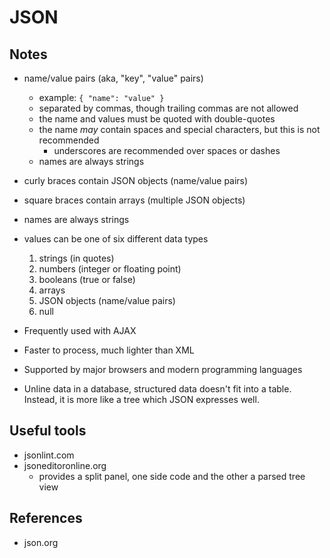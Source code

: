 # JSON

## Notes

- name/value pairs (aka, "key", "value" pairs)
   - example: `{ "name": "value" }`
   - separated by commas, though trailing commas are not allowed
   - the name and values must be quoted with double-quotes
   - the name *may* contain spaces and special characters,
     but this is not recommended
       - underscores are recommended over spaces or dashes
   - names are always strings

- curly braces contain JSON objects (name/value pairs)

- square braces contain arrays (multiple JSON objects)

- names are always strings

- values can be one of six different data types
    1. strings (in quotes)
    1. numbers (integer or floating point)
    1. booleans (true or false)
    1. arrays
    1. JSON objects (name/value pairs)
    1. null
 
 - Frequently used with AJAX
 
 - Faster to process, much lighter than XML
 
 - Supported by major browsers and modern programming languages
 
 - Unline data in a database, structured data doesn't fit into a table.
   Instead, it is more like a tree which JSON expresses well.
   
 ## Useful tools
 
 - jsonlint.com
 - jsoneditoronline.org
     - provides a split panel, one side code and the other a parsed tree view
 
 ## References
 
 - json.org
 
